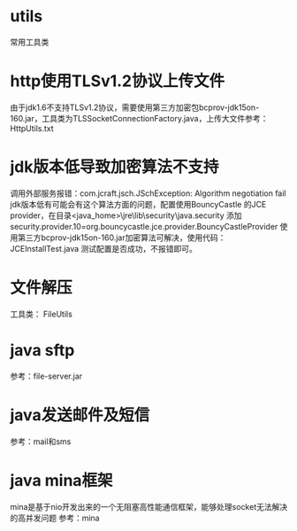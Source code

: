 # utils
常用工具类

# http使用TLSv1.2协议上传文件
由于jdk1.6不支持TLSv1.2协议，需要使用第三方加密包bcprov-jdk15on-160.jar，工具类为TLSSocketConnectionFactory.java，上传大文件参考：HttpUtils.txt

# jdk版本低导致加密算法不支持
调用外部服务报错：com.jcraft.jsch.JSchException: Algorithm negotiation fail jdk版本低有可能会有这个算法方面的问题，配置使用BouncyCastle 的JCE provider，在目录<java_home>\jre\lib\security\java.security 添加security.provider.10=org.bouncycastle.jce.provider.BouncyCastleProvider 使用第三方bcprov-jdk15on-160.jar加密算法可解决，使用代码：JCEInstallTest.java 测试配置是否成功，不报错即可。

# 文件解压
工具类： FileUtils

# java sftp
参考：file-server.jar

# java发送邮件及短信
参考：mail和sms

# java mina框架
mina是基于nio开发出来的一个无阻塞高性能通信框架，能够处理socket无法解决的高并发问题
参考：mina
